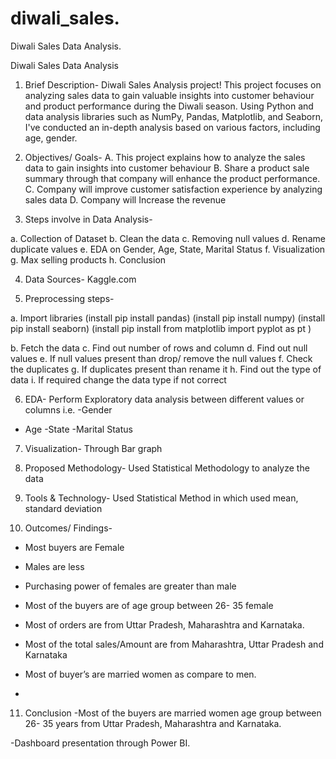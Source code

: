 # diwali_sales.

Diwali Sales Data Analysis.

Diwali Sales Data Analysis

1.	Brief Description- 
Diwali Sales Analysis project! This project focuses on analyzing sales data to gain valuable insights into customer behaviour and product performance during the Diwali season. Using Python and data analysis libraries such as NumPy, Pandas, Matplotlib, and Seaborn, I've conducted an in-depth analysis based on various factors, including age, gender.


2.	Objectives/ Goals-
A. This project explains how to analyze the sales data to gain insights into customer     behaviour 
B. Share a product sale summary through that company will enhance the product performance.
C. Company will improve customer satisfaction experience by analyzing sales data 
D. Company will Increase the revenue
3.	Steps involve in Data Analysis-

a.	Collection of Dataset 
b.	Clean the data
c.	Removing null values
d.	Rename duplicate values
e.	EDA on Gender, Age, State, Marital Status
f.	Visualization
g.	Max selling products
h.	Conclusion

4.	Data Sources- Kaggle.com

5.	Preprocessing steps- 

a.	Import libraries
(install pip install pandas)
(install pip install numpy)
(install pip install seaborn)
(install pip install from matplotlib import pyplot as pt ) 

b.	Fetch the data
c.	Find out number of rows and column
d.	Find out null values
e.	If null values present than drop/ remove the null values
f.	Check the duplicates
g.	If duplicates present than rename it
h.	Find out the type of data
i.	If required change the data type if not correct

6.	EDA- 
Perform Exploratory data analysis between different values or columns
i.e.
-Gender
- Age
-State
-Marital Status

7.	Visualization- Through Bar graph 

8.	Proposed Methodology- Used Statistical Methodology to analyze the data

9.	Tools & Technology- Used Statistical Method in which used mean, standard deviation 

10.	Outcomes/ Findings- 

-	Most buyers are Female
-	Males are less
 
-	Purchasing power of females are greater than male

-	Most of the buyers are of age group between 26- 35 female

 

-	Most of orders are from Uttar Pradesh, Maharashtra and Karnataka.

-	Most of the total sales/Amount are from Maharashtra, Uttar Pradesh and Karnataka
 



-	Most of buyer’s are married women as compare to men.


-	 



11.	Conclusion
-Most of the buyers are married women age group between 26- 35 years from Uttar Pradesh, Maharashtra and Karnataka. 

-Dashboard presentation through Power BI. 

 

